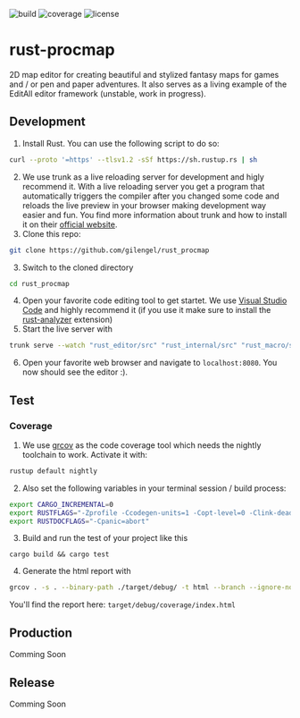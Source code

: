
![build](https://img.shields.io/github/workflow/status/gilengel/rust_procmap/Code%20Coverage?style=for-the-badge)
![coverage](https://img.shields.io/codecov/c/github/gilengel/rust_procmap?style=for-the-badge)
![license](https://img.shields.io/github/license/gilengel/rust_procmap?style=for-the-badge)
# rust-procmap
2D map editor for creating beautiful and stylized fantasy maps for games and / or pen and paper adventures. It also serves as a living example of the EditAll editor framework (unstable, work in progress).



## Development
1. Install Rust. You can use the following script to do so:
```sh
curl --proto '=https' --tlsv1.2 -sSf https://sh.rustup.rs | sh
```
2. We use trunk as a live reloading server for development and higly recommend it. With a live reloading server you get a program that automatically triggers the compiler after you changed some
code and reloads the live preview in your browser making development way easier and fun. You find more information about trunk and how to install it on their [official website](https://trunkrs.dev/#install).
3. Clone this repo:
```sh
git clone https://github.com/gilengel/rust_procmap
```
3. Switch to the cloned directory
```sh
cd rust_procmap
```
4. Open your favorite code editing tool to get startet. We use [Visual Studio Code](https://code.visualstudio.com/) and highly recommend it (if you use it make sure to install the [rust-analyzer](https://rust-analyzer.github.io/) extension)
5. Start the live server with
```sh
trunk serve --watch "rust_editor/src" "rust_internal/src" "rust_macro/src"  
```   
6. Open your favorite web browser and navigate to ```localhost:8080```. You now should see the editor :).

## Test
### Coverage
1. We use [grcov](https://github.com/mozilla/grcov) as the code coverage tool which needs the nightly
toolchain to work. Activate it with:
```sh
rustup default nightly
```
2. Also set the following variables in your terminal session / build process:
```sh
export CARGO_INCREMENTAL=0
export RUSTFLAGS="-Zprofile -Ccodegen-units=1 -Copt-level=0 -Clink-dead-code -Coverflow-checks=off -Zpanic_abort_tests -Cpanic=abort"
export RUSTDOCFLAGS="-Cpanic=abort"
```
3. Build and run the test of your project like this
```
cargo build && cargo test
```
4. Generate the html report with
```sh
grcov . -s . --binary-path ./target/debug/ -t html --branch --ignore-not-existing -o ./target/debug/coverage/
```
You'll find the report here: ```target/debug/coverage/index.html```

## Production
Comming Soon

## Release
Comming Soon